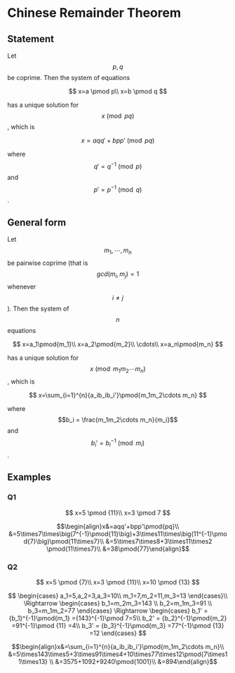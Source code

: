 # Chinese Remainder Theorem

## Statement

Let $$p,q$$ be coprime. Then the system of equations

$$
x=a \pmod p\\
x=b \pmod q
$$

has a unique solution for$$x\pmod {pq}$$, which is

$$
x=aqq'+bpp'\pmod{pq}
$$

where $$q'=q^{-1}\pmod{p}$$and $$p'=p^{-1}\pmod{q}$$.

## General form

Let $$m_1,\cdots,m_n$$ be pairwise coprime \(that is $$gcd(m_i,m_j)=1$$ whenever $$i≠j$$\). Then the system of $$n$$ equations

$$
x=a_1\pmod{m_1}\\
x=a_2\pmod{m_2}\\
\cdots\\
x=a_n\pmod{m_n}
$$

has a unique solution for $$x\pmod {m_1m_2\cdots m_n}$$, which is

$$
x=\sum_{i=1}^{n}{a_ib_ib_i'}\pmod{m_1m_2\cdots m_n}
$$

 where $$b_i = \frac{m_1m_2\cdots m_n}{m_i}$$ and $$b_i' = {b_i}^{-1}\pmod{m_i}$$.

## Examples

### Q1

$$
x=5 \pmod {11}\\
x=3 \pmod 7
$$

$$\begin{align}x&=aqq'+bpp'\pmod{pq}\\ &=5\times7\times\big(7^{-1}\pmod{11}\big)+3\times11\times\big(11^{-1}\pmod{7}\big)\pmod{11\times7}\\ &=5\times7\times8+3\times11\times2 \pmod{11\times7}\\ &=38\pmod{77}\end{align}$$

### Q2

$$
x=5 \pmod {7}\\
x=3 \pmod {11}\\
x=10 \pmod {13}
$$

$$
\begin{cases}
a_1=5,a_2=3,a_3=10\\
m_1=7,m_2=11,m_3=13
\end{cases}\\
\Rightarrow \begin{cases}
b_1=m_2m_3=143 \\
b_2=m_1m_3=91 \\
b_3=m_1m_2=77
\end{cases}
\Rightarrow \begin{cases}
b_1' = {b_1}^{-1}\pmod{m_1} ={143}^{-1}\pmod 7=5\\
b_2' = {b_2}^{-1}\pmod{m_2} =91^{-1}\pmod {11} =4\\
b_3' = {b_3}^{-1}\pmod{m_3} =77^{-1}\pmod {13} =12
\end{cases}
$$

$$\begin{align}x&=\sum_{i=1}^{n}{a_ib_ib_i'}\pmod{m_1m_2\cdots m_n}\\ &=5\times143\times5+3\times91\times4+10\times77\times12\pmod{7\times11\times13} \\ &=3575+1092+9240\pmod{1001}\\ &=894\end{align}$$

